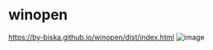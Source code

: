 # winopen
https://by-biska.github.io/winopen/dist/index.html
![image](https://user-images.githubusercontent.com/85552238/143252632-4dba5404-5545-4187-a3a8-8ee6e296f4b1.png)
